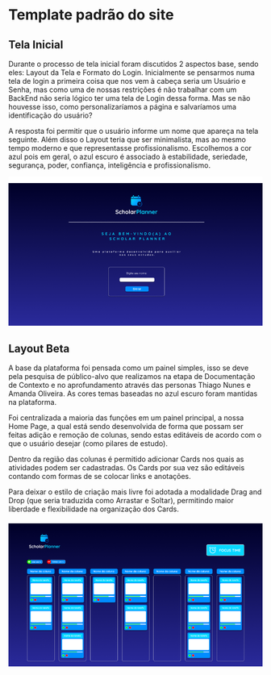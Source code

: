 # Template padrão do site

## Tela Inicial

Durante o processo de tela inicial foram discutidos 2 aspectos base, sendo eles: Layout da Tela e Formato do Login. Inicialmente se pensarmos numa tela de login a primeira coisa que nos vem à cabeça seria um Usuário e Senha, mas como uma de nossas restrições é não trabalhar com um BackEnd não seria lógico ter uma tela de Login dessa forma. Mas se não houvesse isso, como personalizaríamos a página e salvaríamos uma identificação do usuário? 

A resposta foi permitir que o usuário informe um nome que apareça na tela seguinte. Além disso o Layout teria que ser minimalista, mas ao mesmo tempo moderno e que representasse profissionalismo. Escolhemos a cor azul pois em geral, o azul escuro é associado à estabilidade, seriedade, segurança, poder, confiança, inteligência e profissionalismo. 

![LayoutTelaInicial](img/telainicial.png)

## Layout Beta
A base da plataforma foi pensada como um painel simples, isso se deve pela pesquisa de público-alvo que realizamos na etapa de Documentação de Contexto e no aprofundamento através das personas Thiago Nunes e Amanda Oliveira. As cores temas baseadas no azul escuro foram mantidas na plataforma. 

Foi centralizada a maioria das funções em um painel principal, a nossa Home Page, a qual está sendo desenvolvida de forma que possam ser feitas adição e remoção de colunas, sendo estas editáveis de acordo com o que o usuário desejar (como pilares de estudo). 

Dentro da região das colunas é permitido adicionar Cards nos quais as atividades podem ser cadastradas. Os Cards por sua vez são editáveis contando com formas de se colocar links e anotações. 

Para deixar o estilo de criação mais livre foi adotada a modalidade Drag and Drop (que seria traduzida como Arrastar e Soltar), permitindo maior liberdade e flexibilidade na organização dos Cards.

![LayoutBase](img/Layout.png)
